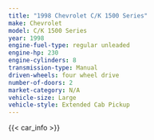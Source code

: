 ```yaml
---
title: "1998 Chevrolet C/K 1500 Series"
make: Chevrolet
model: C/K 1500 Series
year: 1998
engine-fuel-type: regular unleaded
engine-hp: 230
engine-cylinders: 8
transmission-type: Manual
driven-wheels: four wheel drive
number-of-doors: 2
market-category: N/A
vehicle-size: Large
vehicle-style: Extended Cab Pickup
---
```


{{< car_info >}}
